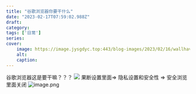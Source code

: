 ```yaml
---
title: "谷歌浏览器你要干什么"
date: "2023-02-17T07:59:02.988Z"
draft:
category:
tags: ['日常']
series:
cover:
    image: https://image.jysgdyc.top:443/blog-images/2023/02/16/wallhaven-x68klv.jfif
    alt:
    caption:
---
```

谷歌浏览器这是要干嘛？？？
![](https://image.jysgdyc.top:443/blog-images/2023/02/17/20230217181502.png)
果断设置里面=> 隐私设置和安全性 =>  安全浏览    里面关闭
![image.png](https://image.jysgdyc.top:443/blog-images/2023/02/17/20230217181621.png)
